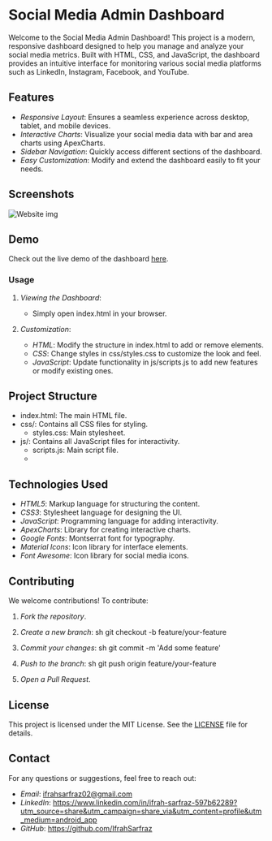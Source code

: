 

# Social Media Admin Dashboard

Welcome to the Social Media Admin Dashboard! This project is a modern, responsive dashboard designed to help you manage and analyze your social media metrics. Built with HTML, CSS, and JavaScript, the dashboard provides an intuitive interface for monitoring various social media platforms such as LinkedIn, Instagram, Facebook, and YouTube.

## Features

- *Responsive Layout*: Ensures a seamless experience across desktop, tablet, and mobile devices.
- *Interactive Charts*: Visualize your social media data with bar and area charts using ApexCharts.
- *Sidebar Navigation*: Quickly access different sections of the dashboard.
- *Easy Customization*: Modify and extend the dashboard easily to fit your needs.

## Screenshots
![Website img](https://github.com/user-attachments/assets/8e715ded-3e0b-4d00-9c3e-252a6d9650a2)

## Demo

Check out the live demo of the dashboard [here]([https://ifrahsarfraz.github.io/social-media-dashboard-/]).


### Usage

1. *Viewing the Dashboard*:
    - Simply open index.html in your browser.

2. *Customization*:
    - *HTML*: Modify the structure in index.html to add or remove elements.
    - *CSS*: Change styles in css/styles.css to customize the look and feel.
    - *JavaScript*: Update functionality in js/scripts.js to add new features or modify existing ones.

## Project Structure

- index.html: The main HTML file.
- css/: Contains all CSS files for styling.
  - styles.css: Main stylesheet.
- js/: Contains all JavaScript files for interactivity.
  - scripts.js: Main script file.
  - 
## Technologies Used

- *HTML5*: Markup language for structuring the content.
- *CSS3*: Stylesheet language for designing the UI.
- *JavaScript*: Programming language for adding interactivity.
- *ApexCharts*: Library for creating interactive charts.
- *Google Fonts*: Montserrat font for typography.
- *Material Icons*: Icon library for interface elements.
- *Font Awesome*: Icon library for social media icons.

## Contributing

We welcome contributions! To contribute:

1. *Fork the repository*.
2. *Create a new branch*:
    sh
    git checkout -b feature/your-feature
    
3. *Commit your changes*:
    sh
    git commit -m 'Add some feature'
    
4. *Push to the branch*:
    sh
    git push origin feature/your-feature
    
5. *Open a Pull Request*.

## License

This project is licensed under the MIT License. See the [LICENSE](LICENSE) file for details.

## Contact

For any questions or suggestions, feel free to reach out:

- *Email*: ifrahsarfraz02@gmail.com
- *LinkedIn*: https://www.linkedin.com/in/ifrah-sarfraz-597b62289?utm_source=share&utm_campaign=share_via&utm_content=profile&utm_medium=android_app 
- *GitHub*: https://github.com/IfrahSarfraz
